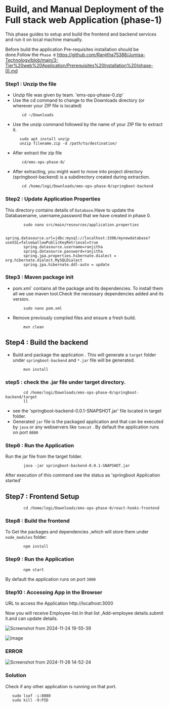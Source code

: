 # Build, and Manual Deployment of the Full stack web Application (phase-1)

This phase guides to setup and build the frontend and backend services and run it on local machine manually.

Before build the application Pre-requisites installation should be done.Follow the `Phase 0` https://github.com/Ranjitha75388/Jumisa-Technology/blob/main/3-Tier%20web%20Application/Prerequisites%20Installation%20(phase-0).md
 

### Step1 : Unzip the file

- Unzip file was given by team. 'ems-ops-phase-0.zip'
- Use the cd command to change to the Downloads directory (or wherever your ZIP file is located)
    ```
        cd ~/Downloads
    ```
- Use the unzip command followed by the name of your ZIP file to extract it.
     ```
        sudo apt install unzip
        unzip filename.zip -d /path/to/destination/
    ```
-  After extract the zip file
    ```
        cd/ems-ops-phase-0/
- After extracting, you might want to move into project directory (springboot-backend) is a subdirectory created during extraction.
    ```
        cd /home/logi/Downloads/ems-ops-phase-0/springboot-backend
    ``` 
### Step2 : Update Application Properties 

This directory contains details of `Database`.Have to update the Databasename, username,password that we have created in phase 0.
    
```
        sudo nano src/main/resources/application.properties
```
```        
        spring.datasource.url=jdbc:mysql://localhost:3306/mynewdatabase?useSSL=false&allowPublicKeyRetrieval=true
        spring.datasource.username=ranjitha
        spring.datasource.password=ranjitha
        spring.jpa.properties.hibernate.dialect = org.hibernate.dialect.MySQLDialect
        spring.jpa.hibernate.ddl-auto = update
```
### Step3 : Maven package init

- pom.xml` contains all the package and its dependencies. To install them all we use maven tool.Check the necessary dependencies added and its version.
```
        sudo nano pom.xml
```
- Remove previously compiled files and ensure a fresh build.
```
        mvn clean
```
## Step4 : Build the backend

- Build and package the application . This will generate a `target` folder under `springboot-backend`  and `*.jar` file will be generated.
```
        mvn install
```
### step5 : check the .jar file under target directory.
```
        cd /home/logi/Downloads/ems-ops-phase-0/springboot-backend/target
        ll
```
- see the 'springboot-backend-0.0.1-SNAPSHOT.jar' file located in target folder. 
- Generated `jar` file is the packaged application and that can be executed by `java` or any webservers like `tomcat` . By default the application runs on port `8080`
### Step6 : Run the Application
Run the jar file from the target folder.
```
        java -jar springboot-backend-0.0.1-SNAPSHOT.jar
```
After execution of this command see the status as 'springboot Application started'
## Step7 : Frontend Setup
```
        cd /home/logi/Downloads/ems-ops-phase-0/react-hooks-frontend
```
### Step8 : Build the frontend
To Get the packages and dependencies ,which will store them under `node_modules` folder.
```
        npm install
```
### Step9 : Run the Application
```
        npm start
```
By default the application runs on port `3000` 

### Step10 : Accessing App in the Browser
URL to access the Application
http://localhost:3000

Now you will receive Employee-list.In that list ,Add-employee details.submit it.and can update details.

![Screenshot from 2024-11-24 19-55-39](https://github.com/user-attachments/assets/7ec34620-af0b-4095-bf67-57dee4327aba)

![image](https://github.com/user-attachments/assets/f2e73d8f-e4c9-41a7-8682-8d7523421f44)

### ERROR
![Screenshot from 2024-11-26 14-52-24](https://github.com/user-attachments/assets/565030f9-1466-4b8a-a11b-e2d6b2d1c832)
### Solution
Check if any other application is running on that port.
```
   sudo lsof -i:8080
   sudo kill -9:PID
```



